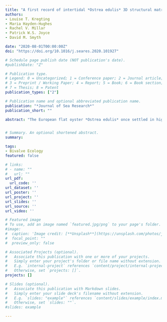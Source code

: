 ```yaml
---
title: "A first record of intertidal *Ostrea edulis* 3D structural matrices in Strangford Lough Northern Ireland - An emergent reef?"
authors:
- Louise T. Kregting
- Maria Hayden-Hughes
- Rachel V. Millar
- Patrick W.S. Joyce
- David M. Smyth

date: "2020-08-01T00:00:00Z"
doi: "https://doi.org/10.1016/j.seares.2020.101927"

# Schedule page publish date (NOT publication's date).
#publishDate: "Z"

# Publication type.
# Legend: 0 = Uncategorized; 1 = Conference paper; 2 = Journal article;
# 3 = Preprint / Working Paper; 4 = Report; 5 = Book; 6 = Book section;
# 7 = Thesis; 8 = Patent
publication_types: ["2"]

# Publication name and optional abbreviated publication name.
publication: "*Journal of Sea Research*"
publication_short: ""

abstract: "The European flat oyster *Ostrea edulis* once settled in high densities throughout its natural range but now exists only in small fragmented populations. In the Sea Lough of Strangford, Northern Ireland, recent increases in intertidal oyster numbers at historical sites along the north-east shore were recorded in 2018. A substantial number of conjoined oyster settlements were recorded within this density increase. One intertidal site produced numerous three-dimensional (3D) *O. edulis* specific matrices containing >16 oysters. In contrast, an extensive search of post and pre-1700s literature uncovered relatively few accounts of species-specific 3D O. edulis matrices and none relating to intertidal populations. The gregarious 3D settlements discovered during this research represent the first documented evidence of the phenomenon in Ireland. These emergent native oyster reef structures offer an insight into the possible intertidal O. edulis formations, which existed pre-1700 and could act as a guide to what may still be obtainable in the future."


# Summary. An optional shortened abstract.
summary:

tags:
- Bivalve Ecology
featured: false

# links:
# - name: ""
#   url: ""
url_pdf:
  url_code: ''
url_dataset: ''
url_poster: ''
url_project: ''
url_slides: ''
url_source: ''
url_video: ''

# Featured image
# To use, add an image named `featured.jpg/png` to your page's folder.
#image:
#  caption: 'Image credit: [**Unsplash**](https://unsplash.com/photos/jdD8gXaTZsc)'
#  focal_point: ""
#  preview_only: false

# Associated Projects (optional).
#   Associate this publication with one or more of your projects.
#   Simply enter your project's folder or file name without extension.
#   E.g. `internal-project` references `content/project/internal-project/index.md`.
#   Otherwise, set `projects: []`.
projects: []

# Slides (optional).
#   Associate this publication with Markdown slides.
#   Simply enter your slide deck's filename without extension.
#   E.g. `slides: "example"` references `content/slides/example/index.md`.
#   Otherwise, set `slides: ""`.
#slides: example

---
```

